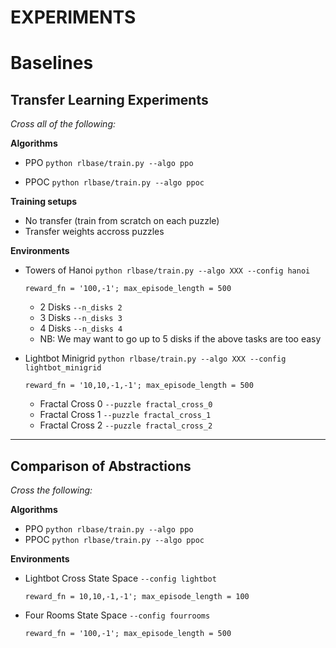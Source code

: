 # EXPERIMENTS

# Baselines
## Transfer Learning Experiments
*Cross all of the following:*

  **Algorithms**
  - PPO   `python rlbase/train.py --algo ppo`
    
  - PPOC  `python rlbase/train.py --algo ppoc`
  
  **Training setups**
  - No transfer (train from scratch on each puzzle)
  - Transfer weights accross puzzles
  
  **Environments**
  - Towers of Hanoi
    `python rlbase/train.py --algo XXX --config hanoi`

      `reward_fn = '100,-1'; max_episode_length = 500`
      - 2 Disks `--n_disks 2`
      - 3 Disks `--n_disks 3`
      - 4 Disks `--n_disks 4`
      - NB: We may want to go up to 5 disks if the above tasks are too easy
      
  - Lightbot Minigrid
    `python rlbase/train.py --algo XXX --config lightbot_minigrid`

      `reward_fn = '10,10,-1,-1'; max_episode_length = 500`
      - Fractal Cross 0  `--puzzle fractal_cross_0`
      - Fractal Cross 1  `--puzzle fractal_cross_1`
      - Fractal Cross 2  `--puzzle fractal_cross_2`
     
---
## Comparison of Abstractions 
*Cross the following:*

**Algorithms**
  - PPO    `python rlbase/train.py --algo ppo`
  - PPOC   `python rlbase/train.py --algo ppoc`
  
**Environments**
  - Lightbot Cross State Space  `--config lightbot`
  
    `reward_fn = 10,10,-1,-1'; max_episode_length = 100`
    
  - Four Rooms State Space      `--config fourrooms`
    
    `reward_fn = '100,-1'; max_episode_length = 500`
  
  
